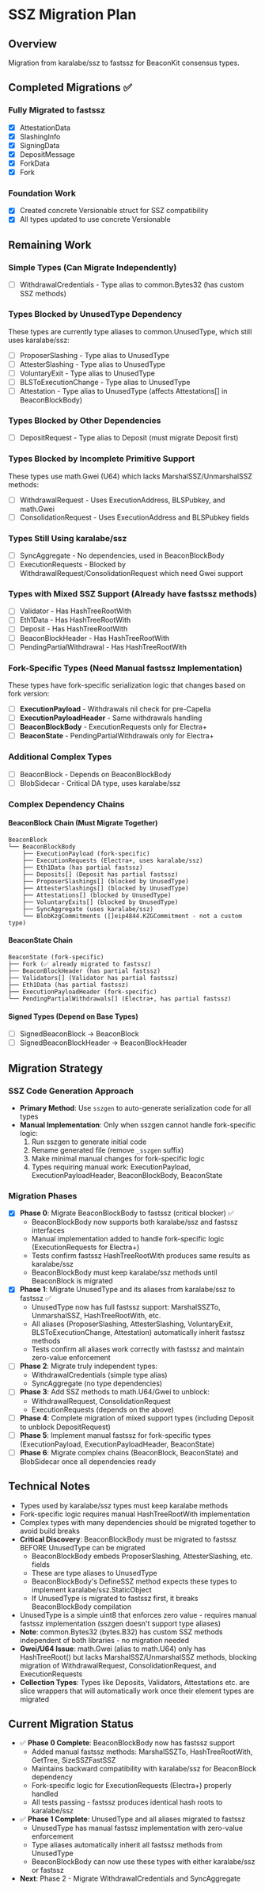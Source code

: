 # SSZ Migration Plan

## Overview
Migration from karalabe/ssz to fastssz for BeaconKit consensus types.

## Completed Migrations ✅

### Fully Migrated to fastssz
- [x] AttestationData
- [x] SlashingInfo
- [x] SigningData
- [x] DepositMessage
- [x] ForkData
- [x] Fork

### Foundation Work
- [x] Created concrete Versionable struct for SSZ compatibility
- [x] All types updated to use concrete Versionable

## Remaining Work

### Simple Types (Can Migrate Independently)
- [ ] WithdrawalCredentials - Type alias to common.Bytes32 (has custom SSZ methods)

### Types Blocked by UnusedType Dependency
These types are currently type aliases to common.UnusedType, which still uses karalabe/ssz:
- [ ] ProposerSlashing - Type alias to UnusedType
- [ ] AttesterSlashing - Type alias to UnusedType
- [ ] VoluntaryExit - Type alias to UnusedType
- [ ] BLSToExecutionChange - Type alias to UnusedType
- [ ] Attestation - Type alias to UnusedType (affects Attestations[] in BeaconBlockBody)

### Types Blocked by Other Dependencies
- [ ] DepositRequest - Type alias to Deposit (must migrate Deposit first)

### Types Blocked by Incomplete Primitive Support
These types use math.Gwei (U64) which lacks MarshalSSZ/UnmarshalSSZ methods:
- [ ] WithdrawalRequest - Uses ExecutionAddress, BLSPubkey, and math.Gwei
- [ ] ConsolidationRequest - Uses ExecutionAddress and BLSPubkey fields

### Types Still Using karalabe/ssz
- [ ] SyncAggregate - No dependencies, used in BeaconBlockBody
- [ ] ExecutionRequests - Blocked by WithdrawalRequest/ConsolidationRequest which need Gwei support

### Types with Mixed SSZ Support (Already have fastssz methods)
- [ ] Validator - Has HashTreeRootWith
- [ ] Eth1Data - Has HashTreeRootWith
- [ ] Deposit - Has HashTreeRootWith
- [ ] BeaconBlockHeader - Has HashTreeRootWith
- [ ] PendingPartialWithdrawal - Has HashTreeRootWith

### Fork-Specific Types (Need Manual fastssz Implementation)
These types have fork-specific serialization logic that changes based on fork version:

- [ ] **ExecutionPayload** - Withdrawals nil check for pre-Capella
- [ ] **ExecutionPayloadHeader** - Same withdrawals handling
- [ ] **BeaconBlockBody** - ExecutionRequests only for Electra+
- [ ] **BeaconState** - PendingPartialWithdrawals only for Electra+

### Additional Complex Types
- [ ] BeaconBlock - Depends on BeaconBlockBody
- [ ] BlobSidecar - Critical DA type, uses karalabe/ssz

### Complex Dependency Chains

#### BeaconBlock Chain (Must Migrate Together)
```
BeaconBlock
└── BeaconBlockBody
    ├── ExecutionPayload (fork-specific)
    ├── ExecutionRequests (Electra+, uses karalabe/ssz)
    ├── Eth1Data (has partial fastssz)
    ├── Deposits[] (Deposit has partial fastssz)
    ├── ProposerSlashings[] (blocked by UnusedType)
    ├── AttesterSlashings[] (blocked by UnusedType)
    ├── Attestations[] (blocked by UnusedType)
    ├── VoluntaryExits[] (blocked by UnusedType)
    ├── SyncAggregate (uses karalabe/ssz)
    └── BlobKzgCommitments ([]eip4844.KZGCommitment - not a custom type)
```

#### BeaconState Chain
```
BeaconState (fork-specific)
├── Fork (✅ already migrated to fastssz)
├── BeaconBlockHeader (has partial fastssz)
├── Validators[] (Validator has partial fastssz)
├── Eth1Data (has partial fastssz)
├── ExecutionPayloadHeader (fork-specific)
└── PendingPartialWithdrawals[] (Electra+, has partial fastssz)
```

#### Signed Types (Depend on Base Types)
- [ ] SignedBeaconBlock → BeaconBlock
- [ ] SignedBeaconBlockHeader → BeaconBlockHeader

## Migration Strategy

### SSZ Code Generation Approach
- **Primary Method**: Use `sszgen` to auto-generate serialization code for all types
- **Manual Implementation**: Only when sszgen cannot handle fork-specific logic:
  1. Run sszgen to generate initial code
  2. Rename generated file (remove `_sszgen` suffix)
  3. Make minimal manual changes for fork-specific logic
  4. Types requiring manual work: ExecutionPayload, ExecutionPayloadHeader, BeaconBlockBody, BeaconState

### Migration Phases
- [x] **Phase 0**: Migrate BeaconBlockBody to fastssz (critical blocker) ✅
  - BeaconBlockBody now supports both karalabe/ssz and fastssz interfaces
  - Manual implementation added to handle fork-specific logic (ExecutionRequests for Electra+)
  - Tests confirm fastssz HashTreeRootWith produces same results as karalabe/ssz
  - BeaconBlockBody must keep karalabe/ssz methods until BeaconBlock is migrated
- [x] **Phase 1**: Migrate UnusedType and its aliases from karalabe/ssz to fastssz ✅
  - UnusedType now has full fastssz support: MarshalSSZTo, UnmarshalSSZ, HashTreeRootWith, etc.
  - All aliases (ProposerSlashing, AttesterSlashing, VoluntaryExit, BLSToExecutionChange, Attestation) automatically inherit fastssz methods
  - Tests confirm all aliases work correctly with fastssz and maintain zero-value enforcement
- [ ] **Phase 2**: Migrate truly independent types:
  - WithdrawalCredentials (simple type alias)
  - SyncAggregate (no type dependencies)
- [ ] **Phase 3**: Add SSZ methods to math.U64/Gwei to unblock:
  - WithdrawalRequest, ConsolidationRequest
  - ExecutionRequests (depends on the above)
- [ ] **Phase 4**: Complete migration of mixed support types (including Deposit to unblock DepositRequest)
- [ ] **Phase 5**: Implement manual fastssz for fork-specific types (ExecutionPayload, ExecutionPayloadHeader, BeaconState)
- [ ] **Phase 6**: Migrate complex chains (BeaconBlock, BeaconState) and BlobSidecar once all dependencies ready

## Technical Notes
- Types used by karalabe/ssz types must keep karalabe methods
- Fork-specific logic requires manual HashTreeRootWith implementation
- Complex types with many dependencies should be migrated together to avoid build breaks
- **Critical Discovery**: BeaconBlockBody must be migrated to fastssz BEFORE UnusedType can be migrated
  - BeaconBlockBody embeds ProposerSlashing, AttesterSlashing, etc. fields
  - These are type aliases to UnusedType
  - BeaconBlockBody's DefineSSZ method expects these types to implement karalabe/ssz.StaticObject
  - If UnusedType is migrated to fastssz first, it breaks BeaconBlockBody compilation
- UnusedType is a simple uint8 that enforces zero value - requires manual fastssz implementation (sszgen doesn't support type aliases)
- **Note**: common.Bytes32 (bytes.B32) has custom SSZ methods independent of both libraries - no migration needed
- **Gwei/U64 Issue**: math.Gwei (alias to math.U64) only has HashTreeRoot() but lacks MarshalSSZ/UnmarshalSSZ methods, blocking migration of WithdrawalRequest, ConsolidationRequest, and ExecutionRequests
- **Collection Types**: Types like Deposits, Validators, Attestations etc. are slice wrappers that will automatically work once their element types are migrated

## Current Migration Status
- ✅ **Phase 0 Complete**: BeaconBlockBody now has fastssz support
  - Added manual fastssz methods: MarshalSSZTo, HashTreeRootWith, GetTree, SizeSSZFastSSZ
  - Maintains backward compatibility with karalabe/ssz for BeaconBlock dependency
  - Fork-specific logic for ExecutionRequests (Electra+) properly handled
  - All tests passing - fastssz produces identical hash roots to karalabe/ssz
- ✅ **Phase 1 Complete**: UnusedType and all aliases migrated to fastssz
  - UnusedType has manual fastssz implementation with zero-value enforcement
  - Type aliases automatically inherit all fastssz methods from UnusedType
  - BeaconBlockBody can now use these types with either karalabe/ssz or fastssz
- **Next**: Phase 2 - Migrate WithdrawalCredentials and SyncAggregate
